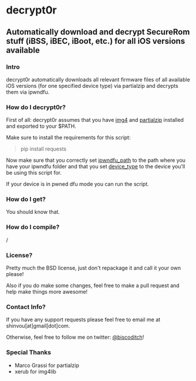 # decrypt0r
## Automatically download and decrypt SecureRom stuff (iBSS, iBEC, iBoot, etc.) for all iOS versions available

### Intro
decrypt0r automatically downloads all relevant firmware files of all available iOS versions (for one specified device type) via partialzip and decrypts them via ipwndfu.

### How do I decrypt0r?
First of all: decrypt0r assumes that you have  [img4](https://github.com/xerub/img4lib/) and  [partialzip](https://github.com/marcograss/partialzip) installed and exported to your $PATH.

Make sure to install the requirements for this script:

>  pip install requests

Now make sure that you correctly set [ipwndfu_path](https://github.com/shinvou/decrypt0r/blob/master/decrypt0r.py#L11) to the path where you have your ipwndfu folder and that you set [device_type](https://github.com/shinvou/decrypt0r/blob/master/decrypt0r.py#L10) to the device you'll be using this script for.

If your device is in pwned dfu mode you can run the script.

### How do I get?
You should know that.

### How do I compile?
/

### License?
Pretty much the BSD license, just don't repackage it and call it your own please!

Also if you do make some changes, feel free to make a pull request and help make things more awesome!

### Contact Info?
If you have any support requests please feel free to email me at shinvou[at]gmail[dot]com.

Otherwise, feel free to follow me on twitter: [@biscoditch](https:///www.twitter.com/biscoditch)!

### Special Thanks
- Marco Grassi for partialzip
- xerub for img4lib
